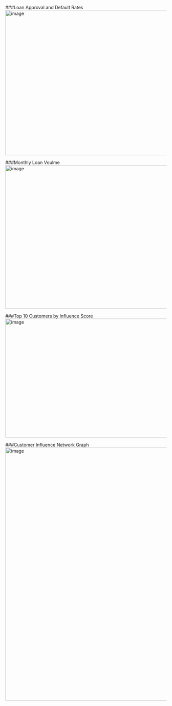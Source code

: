
###Loan Approval and Default Rates
<img width="1029" height="453" alt="image" src="https://github.com/user-attachments/assets/8151d65c-bcb4-4fa1-ba3f-0fb840188a3c" />

###Monthly Loan Voulme
<img width="859" height="448" alt="image" src="https://github.com/user-attachments/assets/fe662013-41d3-4dfb-9971-6d2e60fd1b72" />

###Top 10 Customers by Influence Score
<img width="887" height="371" alt="image" src="https://github.com/user-attachments/assets/b5aa7ad6-ce7b-4667-8b0d-c58572a246f6" />

###Customer Influence Network Graph
<img width="1105" height="790" alt="image" src="https://github.com/user-attachments/assets/4e8ff6db-6495-4ec5-b36d-8cd1d9eb973a" />
